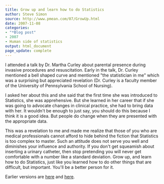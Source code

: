 ```yaml
---
title: Grow up and learn how to do Statistics
author: Steve Simon
source: http://www.pmean.com/07/GrowUp.html
date: 2007-11-08
categories:
- "*Blog post"
- 2007
- Human side of statistics
output: html_document
page_update: complete
---
```


I attended a talk by Dr. Martha Curley about parental presence during invasive procedures and resuscitation. Early in the talk, Dr. Curley mentioned a bell shaped curve and mentioned "the statistician in me" which was a surprising but appreciated revelation (Dr. Curley is a faculty member of the University of Pennsylvania School of Nursing).

I asked her about this and she said that the first time she was introduced to Statistics, she was apprehensive. But she learned in her career that if she was going to advocate changes in clinical practice, she had to bring data with her. It wouldn't be enough to just say, you should do this because I think it is a good idea. But people do change when they are presented with the appropriate data.

This was a revelation to me and made me realize that those of you who are medical professionals cannot afford to hide behind the fiction that Statistics is too complex to master. Such an attitude does not serve you well and diminishes your influence and authority. If you don't get squeamish about inserting a urinary catheter, then stop pretending you will never get comfortable with a number like a standard deviation. Grow up, and learn how to do Statistics, just like you learned how to do other things that are difficult, but important. You'll be a better person for it.

Earlier versions are [here][sim1] and [here][sim2].

[sim1]: http://www.pmean.com/07/GrowUp.html
[sim2]: http://new.pmean.com/grow-up/

